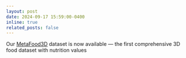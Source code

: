 ```yaml
---
layout: post
date: 2024-09-17 15:59:00-0400
inline: true
related_posts: false
---
```


Our [MetaFood3D](https://lorenz.ecn.purdue.edu/~food3d/) dataset is now available — the first comprehensive 3D food dataset with nutrition values
